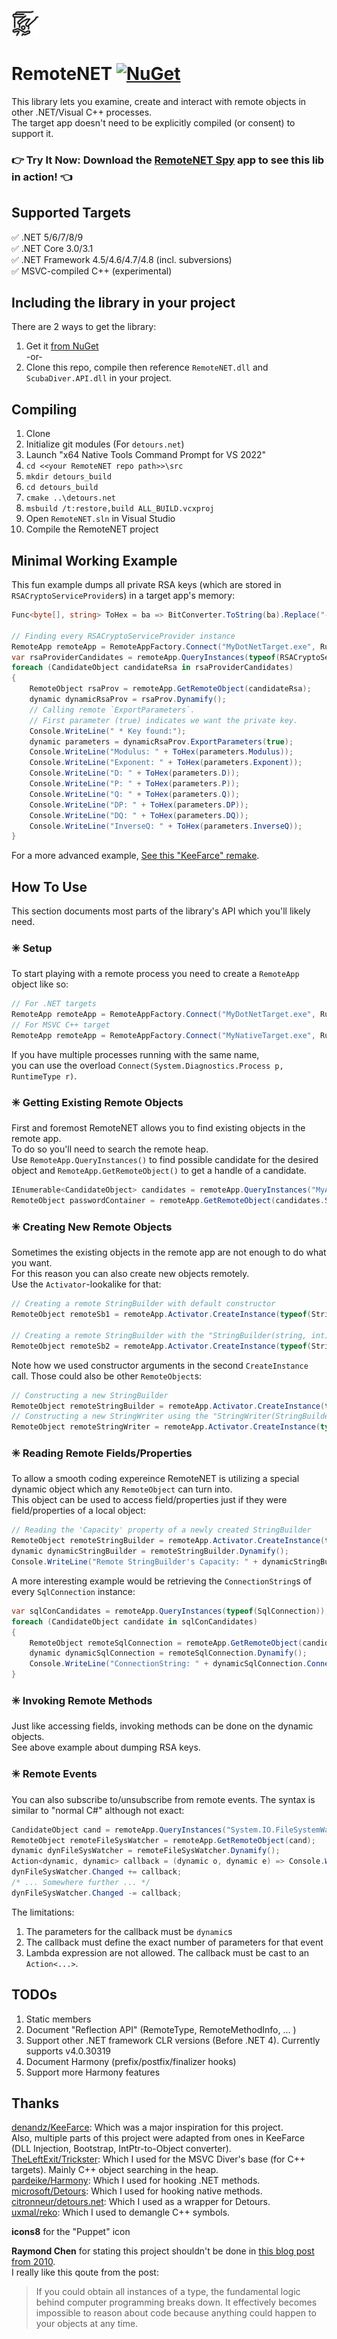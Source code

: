 ![icon](https://raw.githubusercontent.com/theXappy/RemoteNET/main/icon.png)
# RemoteNET [![NuGet][nuget-image]][nuget-link]
This library lets you examine, create and interact with remote objects in other .NET/Visual C++ processes.  
The target app doesn't need to be explicitly compiled (or consent) to support it.

### 👉 Try It Now: Download the [RemoteNET Spy](https://github.com/theXappy/rnet-kit) app to see this lib in action! 👈


## **Supported Targets**  
✅ .NET 5/6/7/8/9  
✅ .NET Core 3.0/3.1  
✅ .NET Framework 4.5/4.6/4.7/4.8 (incl. subversions)  
✅ MSVC-compiled C++ (experimental)  

## Including the library in your project
There are 2 ways to get the library:

1. Get it [from NuGet][nuget-link]\
-or-
2. Clone this repo, compile then reference `RemoteNET.dll` and `ScubaDiver.API.dll` in your project.

## Compiling

1. Clone
2. Initialize git modules (For `detours.net`)
3. Launch "x64 Native Tools Command Prompt for VS 2022"
4. `cd <<your RemoteNET repo path>>\src`
5. `mkdir detours_build`
6. `cd detours_build`
7. `cmake ..\detours.net`
8. `msbuild /t:restore,build ALL_BUILD.vcxproj`
9. Open `RemoteNET.sln` in Visual Studio
10. Compile the RemoteNET project

## Minimal Working Example
This fun example dumps all private RSA keys (which are stored in `RSACryptoServiceProvider`s) in a target app's memory:
```C#
Func<byte[], string> ToHex = ba => BitConverter.ToString(ba).Replace("-", "");

// Finding every RSACryptoServiceProvider instance
RemoteApp remoteApp = RemoteAppFactory.Connect("MyDotNetTarget.exe", RuntimeType.Managed);
var rsaProviderCandidates = remoteApp.QueryInstances(typeof(RSACryptoServiceProvider));
foreach (CandidateObject candidateRsa in rsaProviderCandidates)
{
    RemoteObject rsaProv = remoteApp.GetRemoteObject(candidateRsa);
    dynamic dynamicRsaProv = rsaProv.Dynamify();
    // Calling remote `ExportParameters`.
    // First parameter (true) indicates we want the private key.
    Console.WriteLine(" * Key found:");
    dynamic parameters = dynamicRsaProv.ExportParameters(true);
    Console.WriteLine("Modulus: " + ToHex(parameters.Modulus));
    Console.WriteLine("Exponent: " + ToHex(parameters.Exponent));
    Console.WriteLine("D: " + ToHex(parameters.D));
    Console.WriteLine("P: " + ToHex(parameters.P));
    Console.WriteLine("Q: " + ToHex(parameters.Q));
    Console.WriteLine("DP: " + ToHex(parameters.DP));
    Console.WriteLine("DQ: " + ToHex(parameters.DQ));
    Console.WriteLine("InverseQ: " + ToHex(parameters.InverseQ));
}
```

For a more advanced example, [See this "KeeFarce" remake](./KeeFarce_lookalike.md).

## How To Use
This section documents most parts of the library's API which you'll likely need.

### ✳️ Setup
To start playing with a remote process you need to create a `RemoteApp` object like so:
```C#
// For .NET targets
RemoteApp remoteApp = RemoteAppFactory.Connect("MyDotNetTarget.exe", RuntimeType.Managed);
// For MSVC C++ target
RemoteApp remoteApp = RemoteAppFactory.Connect("MyNativeTarget.exe", RuntimeType.Unmanaged);
```
If you have multiple processes running with the same name,  
you can use the overload `Connect(System.Diagnostics.Process p, RuntimeType r)`.

### ✳️ Getting Existing Remote Objects
First and foremost RemoteNET allows you to find existing objects in the remote app.  
To do so you'll need to search the remote heap.  
Use `RemoteApp.QueryInstances()` to find possible candidate for the desired object and `RemoteApp.GetRemoteObject()` to get a handle of a candidate.  
```C#
IEnumerable<CandidateObject> candidates = remoteApp.QueryInstances("MyApp.PasswordContainer");
RemoteObject passwordContainer = remoteApp.GetRemoteObject(candidates.Single());
```

### ✳️ Creating New Remote Objects
Sometimes the existing objects in the remote app are not enough to do what you want.  
For this reason you can also create new objects remotely.  
Use the `Activator`-lookalike for that:
```C#
// Creating a remote StringBuilder with default constructor
RemoteObject remoteSb1 = remoteApp.Activator.CreateInstance(typeof(StringBuilder));

// Creating a remote StringBuilder with the "StringBuilder(string, int)" ctor
RemoteObject remoteSb2 = remoteApp.Activator.CreateInstance(typeof(StringBuilder), "Hello", 100);
```
Note how we used constructor arguments in the second `CreateInstance` call. Those could also be other `RemoteObject`s:
```C#
// Constructing a new StringBuilder
RemoteObject remoteStringBuilder = remoteApp.Activator.CreateInstance(typeof(StringBuilder));
// Constructing a new StringWriter using the "StringWriter(StringBuilder sb)" ctor
RemoteObject remoteStringWriter = remoteApp.Activator.CreateInstance(typeof(StringWriter), remoteStringBuilder);
```

### ✳️ Reading Remote Fields/Properties
To allow a smooth coding expereince RemoteNET is utilizing a special dynamic object which any `RemoteObject` can turn into.  
This object can be used to access field/properties just if they were field/properties of a local object:
```C#
// Reading the 'Capacity' property of a newly created StringBuilder
RemoteObject remoteStringBuilder = remoteApp.Activator.CreateInstance(typeof(StringBuilder));
dynamic dynamicStringBuilder = remoteStringBuilder.Dynamify();
Console.WriteLine("Remote StringBuilder's Capacity: " + dynamicStringBuilder.Capacity)
```
A more interesting example would be retrieving the `ConnectionString`s of every `SqlConnection` instance:
```C#
var sqlConCandidates = remoteApp.QueryInstances(typeof(SqlConnection));
foreach (CandidateObject candidate in sqlConCandidates)
{
    RemoteObject remoteSqlConnection = remoteApp.GetRemoteObject(candidate);
    dynamic dynamicSqlConnection = remoteSqlConnection.Dynamify();
    Console.WriteLine("ConnectionString: " + dynamicSqlConnection.ConnectionString);
}
```

### ✳️ Invoking Remote Methods
Just like accessing fields, invoking methods can be done on the dynamic objects.  
See above example about dumping RSA keys.

### ✳️ Remote Events
You can also subscribe to/unsubscribe from remote events. The syntax is similar to "normal C#" although not exact:
```C#
CandidateObject cand = remoteApp.QueryInstances("System.IO.FileSystemWatcher").Single();
RemoteObject remoteFileSysWatcher = remoteApp.GetRemoteObject(cand);
dynamic dynFileSysWatcher = remoteFileSysWatcher.Dynamify();
Action<dynamic, dynamic> callback = (dynamic o, dynamic e) => Console.WriteLine("Event Invoked!");
dynFileSysWatcher.Changed += callback;
/* ... Somewhere further ... */
dynFileSysWatcher.Changed -= callback;
```
The limitations:  
1. The parameters for the callback must be `dynamic`s
2. The callback must define the exact number of parameters for that event
3. Lambda expression are not allowed. The callback must be cast to an `Action<...>`.

## TODOs
1. Static members
2. Document "Reflection API" (RemoteType, RemoteMethodInfo, ... )
3. Support other .NET framework CLR versions (Before .NET 4). Currently supports v4.0.30319
4. Document Harmony (prefix/postfix/finalizer hooks)
5. Support more Harmony features


## Thanks
[denandz/KeeFarce](https://github.com/denandz/KeeFarce): Which was a major inspiration for this project.  
Also, multiple parts of this project were adapted from ones in KeeFarce (DLL Injection, Bootstrap, IntPtr-to-Object converter).  
[TheLeftExit/Trickster](https://github.com/TheLeftExit/Trickster): Which I used for the MSVC Diver's base (for C++ targets).  Mainly C++ object searching in the heap.  
[pardeike/Harmony](https://github.com/pardeike/Harmony): Which I used for hooking .NET methods.  
[microsoft/Detours](https://github.com/microsoft/Detours): Which I used for hooking native methods.  
[citronneur/detours.net](https://github.com/citronneur/detours.net): Which I used as a wrapper for Detours.  
[uxmal/reko](https://github.com/uxmal/reko): Which I used to demangle C++ symbols.  

**icons8** for the "Puppet" icon

**Raymond Chen** for stating this project shouldn't be done in [this blog post from 2010](https://devblogs.microsoft.com/oldnewthing/20100812-00/?p=13163).  
I really like this qoute from the post:
>If you could obtain all instances of a type, the fundamental logic behind computer programming breaks down. It effectively becomes impossible to reason about code because anything could happen to your objects at any time.

[nuget-image]: https://img.shields.io/nuget/v/RemoteNET
[nuget-link]: https://www.nuget.org/packages/RemoteNET/
